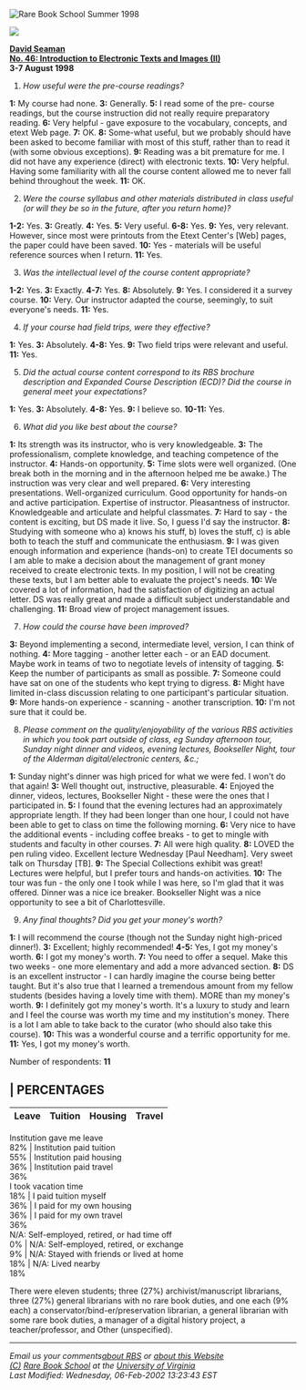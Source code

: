 ![Rare Book School Summer
1998](http://www.virginia.edu/oldbooks/Images/summer_banner.JPG)  
  
![](http://www.virginia.edu/oldbooks/Images/summer_bar.JPG)

**[David
Seaman](http://www.virginia.edu/oldbooks/rbs98/summer_faculty.shtml#seaman)**  
**[No. 46: Introduction to Electronic Texts and Images
(II)](http://www.virginia.edu/oldbooks/rbs98/summer_expanded.shtml#46)  
3-7 August 1998**

1) _How useful were the pre-course readings?_

**1:** My course had none. **3:** Generally. **5:** I read some of the pre-
course readings, but the course instruction did not really require preparatory
reading. **6:** Very helpful - gave exposure to the vocabulary, concepts, and
etext Web page. **7:** OK. **8:** Some-what useful, but we probably should
have been asked to become familiar with most of this stuff, rather than to
read it (with some obvious exceptions). **9:** Reading was a bit premature for
me. I did not have any experience (direct) with electronic texts. **10:** Very
helpful. Having some familiarity with all the course content allowed me to
never fall behind throughout the week. **11:** OK.

2) _Were the course syllabus and other materials distributed in class useful
(or will they be so in the future, after you return home)?_

**1-2:** Yes. **3:** Greatly. **4:** Yes. **5:** Very useful. **6-8:** Yes.
**9:** Yes, very relevant. However, since most were printouts from the Etext
Center's [Web] pages, the paper could have been saved. **10:** Yes - materials
will be useful reference sources when I return. **11:** Yes.

3) _Was the intellectual level of the course content appropriate?_

**1-2:** Yes. **3:** Exactly. **4-7:** Yes. **8:** Absolutely. **9:** Yes. I
considered it a survey course. **10:** Very. Our instructor adapted the
course, seemingly, to suit everyone's needs. **11:** Yes.

4) _If your course had field trips, were they effective?_

**1:** Yes. **3:** Absolutely. **4-8:** Yes. **9:** Two field trips were
relevant and useful. **11:** Yes.

5) _Did the actual course content correspond to its RBS brochure description
and Expanded Course Description (ECD)? Did the course in general meet your
expectations?_

**1:** Yes. **3:** Absolutely. **4-8:** Yes. **9:** I believe so. **10-11:**
Yes.

6) _What did you like best about the course?_

**1:** Its strength was its instructor, who is very knowledgeable. **3:** The
professionalism, complete knowledge, and teaching competence of the
instructor. **4:** Hands-on opportunity. **5:** Time slots were well
organized. (One break both in the morning and in the afternoon helped me be
awake.) The instruction was very clear and well prepared. **6:** Very
interesting presentations. Well-organized curriculum. Good opportunity for
hands-on and active participation. Expertise of instructor. Pleasantness of
instructor. Knowledgeable and articulate and helpful classmates. **7:** Hard
to say - the content is exciting, but DS made it live. So, I guess I'd say the
instructor. **8:** Studying with someone who a) knows his stuff, b) loves the
stuff, c) is able both to teach the stuff and communicate the enthusiasm.
**9:** I was given enough information and experience (hands-on) to create TEI
documents so I am able to make a decision about the management of grant money
received to create electronic texts. In my position, I will not be creating
these texts, but I am better able to evaluate the project's needs. **10:** We
covered a lot of information, had the satisfaction of digitizing an actual
letter. DS was really great and made a difficult subject understandable and
challenging. **11:** Broad view of project management issues.

7) _How could the course have been improved?_

**3:** Beyond implementing a second, intermediate level, version, I can think
of nothing. **4:** More tagging - another letter each - or an EAD document.
Maybe work in teams of two to negotiate levels of intensity of tagging. **5:**
Keep the number of participants as small as possible. **7:** Someone could
have sat on one of the students who kept trying to digress. **8:** Might have
limited in-class discussion relating to one participant's particular
situation. **9:** More hands-on experience \- scanning - another
transcription. **10:** I'm not sure that it could be.

8) _Please comment on the quality/enjoyability of the various RBS activities
in which you took part outside of class, eg Sunday afternoon tour, Sunday
night dinner and videos, evening lectures, Bookseller Night, tour of the
Alderman digital/electronic centers, &c.;_

**1:** Sunday night's dinner was high priced for what we were fed. I won't do
that again! **3:** Well thought out, instructive, pleasurable. **4:** Enjoyed
the dinner, videos, lectures, Bookseller Night - these were the ones that I
participated in. **5:** I found that the evening lectures had an approximately
appropriate length. If they had been longer than one hour, I could not have
been able to get to class on time the following morning. **6:** Very nice to
have the additional events - including coffee breaks - to get to mingle with
students and faculty in other courses. **7:** All were high quality. **8:**
LOVED the pen ruling video. Excellent lecture Wednesday [Paul Needham]. Very
sweet talk on Thursday [TB]. **9:** The Special Collections exhibit was great!
Lectures were helpful, but I prefer tours and hands-on activities. **10:** The
tour was fun - the only one I took while I was here, so I'm glad that it was
offered. Dinner was a nice ice breaker. Bookseller Night was a nice
opportunity to see a bit of Charlottesville.

9) _Any final thoughts? Did you get your money's worth?_

**1:** I will recommend the course (though not the Sunday night high-priced
dinner!). **3:** Excellent; highly recommended! **4-5:** Yes, I got my money's
worth. **6:** I got my money's worth. **7:** You need to offer a sequel. Make
this two weeks - one more elementary and add a more advanced section. **8:**
DS is an excellent instructor - I can hardly imagine the course being better
taught. But it's also true that I learned a tremendous amount from my fellow
students (besides having a lovely time with them). MORE than my money's worth.
**9:** I definitely got my money's worth. It's a luxury to study and learn and
I feel the course was worth my time and my institution's money. There is a lot
I am able to take back to the curator (who should also take this course).
**10:** This was a wonderful course and a terrific opportunity for me. **11:**
Yes, I got my money's worth.

Number of respondents: **11**

|  PERCENTAGES  
---  
**Leave** | **Tuition** | **Housing** | **Travel**  
---|---|---|---  
Institution gave me leave  
82% | Institution paid tuition  
55% | Institution paid housing  
36% | Institution paid travel  
36%  
I took vacation time  
18% | I paid tuition myself  
36% | I paid for my own housing  
36% | I paid for my own travel  
36%  
N/A: Self-employed, retired, or had time off  
0% | N/A: Self-employed, retired, or exchange  
9% | N/A: Stayed with friends or lived at home  
18% | N/A: Lived nearby  
18%  
  
There were eleven students; three (27%) archivist/manuscript librarians, three
(27%) general librarians with no rare book duties, and one each (9% each) a
conservator/bind-er/preservation librarian, a general librarian with some rare
book duties, a manager of a digital history project, a teacher/professor, and
Other (unspecified).

* * *

_Email us your comments[about RBS](/oldbooks/rbs/contacts.html) or [about this
Website](mailto:%20oldbooks@virginia.edu)  
[(C)](http://www.virginia.edu/oldbooks/privacy.html) [Rare Book
School](http://www.rarebookschool.org) at the [University of
Virginia](http://www.virginia.edu)  
Last Modified: Wednesday, 06-Feb-2002 13:23:43 EST_  

